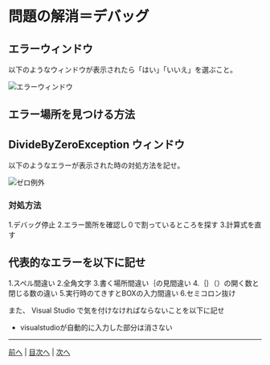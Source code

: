 # 問題の解消＝デバッグ

## エラーウィンドウ
以下のようなウィンドウが表示されたら「はい」「いいえ」を選ぶこと。

![エラーウィンドウ](imgs/0300.png)

## エラー場所を見つける方法



## DivideByZeroException ウィンドウ
以下のようなエラーが表示された時の対処方法を記せ。

![ゼロ例外](imgs/0301.png)

### 対処方法
1.デバッグ停止
2.エラー箇所を確認し０で割っているところを探す
3.計算式を直す

## 代表的なエラーを以下に記せ
1.スペル間違い
2.全角文字
3.書く場所間違い｛の見間違い
4.｛｝（）の開く数と閉じる数の違い
5.実行時のてきすとBOXの入力間違い
6.セミコロン抜け

また、 Visual Studio で気を付けなければならないことを以下に記せ
- visualstudioが自動的に入力した部分は消さない

---

[前へ](README.md#%E3%83%97%E3%83%AD%E3%82%B0%E3%83%A9%E3%83%9F%E3%83%B3%E3%82%B0%E3%81%AE%E8%82%9D) | [目次へ](README.md#%E7%9B%AE%E6%AC%A1) | [次へ](04.md)
